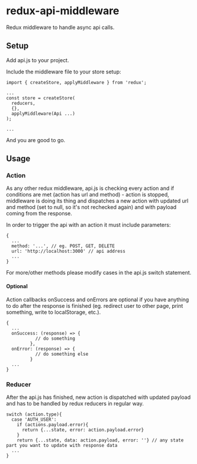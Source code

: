 # redux-api-middleware
Redux middleware to handle async api calls.


## Setup
Add api.js to your project. 

Include the middleware file to your store setup:
```
import { createStore, applyMiddleware } from 'redux';

...
const store = createStore(
  reducers,
  {},
  applyMiddleware(Api ...)
);

...
```

And you are good to go.

## Usage
### Action
As any other redux middleware, api.js is checking every action and if conditions are met (action has url and method) - action is stopped, middleware is doing its thing and dispatches a new action with updated url and method (set to null, so it's not rechecked again) and with payload coming from the response.

In order to trigger the api with an action it must include parameters:
```
{ 
  ...
  method: '...', // eg. POST, GET, DELETE
  url: 'http://localhost:3000' // api address
  ...
}
```
For more/other methods please modify cases in the api.js switch statement.

#### Optional
Action callbacks onSuccess and onErrors are optional if you have anything to do after the response is finished 
(eg. redirect user to other page, print something, write to localStorage, etc.).
```
{
  ...
  onSuccess: (response) => {
           // do something 
         },
  onError: (response) => {
           // do something else
         }
  ...
}
```

### Reducer
After the api.js has finished, new action is dispatched with updated payload and has to be handled by redux reducers in regular way. 
```
switch (action.type){
  case 'AUTH_USER':
    if (actions.payload.error){
      return {...state, error: action.payload.error}
    }
    return {...state, data: action.payload, error: ''} // any state part you want to update with response data
  ...
}
```




